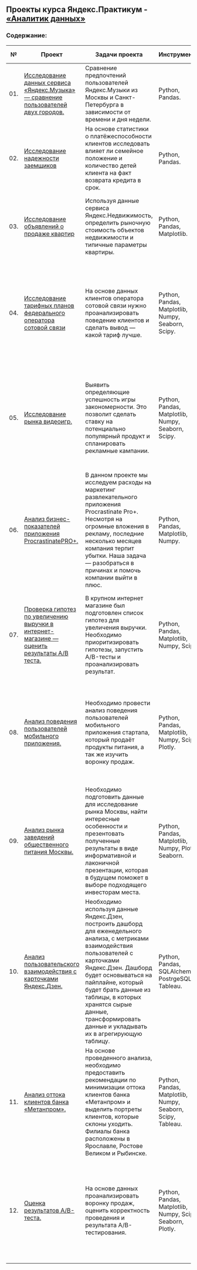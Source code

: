## Проекты курса Яндекс.Практикум - [«Аналитик данных»](https://practicum.yandex.ru/data-analyst/)

### Содержание:

| № | Проект    | Задачи проекта   | Инструменты  | Навыки  | Статус проекта  |
|---|-----------|------------------|--------------|---------|-----------------|
|01.|[Исследование данных сервиса «Яндекс.Музыка» — сравнение пользователей двух городов.](https://github.com/alexkandinsky/yandex_practicum_data_analyst/tree/main/01.%20Базовый%20Python)|Сравнение предпочтений пользователей Яндекс.Музыки из Москвы и Санкт-Петербурга в зависимости от времени и дня недели.|Python, Pandas.|Обработка данных, дубликаты, пропуски, логическая индексация, группировка, сортировка.| Завершен.|
|02.|[Исследование надежности заемщиков](https://github.com/alexkandinsky/yandex_practicum_data_analyst/tree/main/02.%20Предобработка%20данных)|На основе статистики о платёжеспособности клиентов исследовать влияет ли семейное положение и количество детей клиента на факт возврата кредита в срок.|Python, Pandas.|Обработка данных, дубликаты, пропуски, категоризация, сортировка.| Завершен.|
|03.|[Исследование объявлений о продаже квартир](https://github.com/alexkandinsky/yandex_practicum_data_analyst/tree/main/03.%20Исследовательский%20анализ%20данных)|Используя данные сервиса Яндекс.Недвижимость, определить рыночную стоимость объектов недвижимости и типичные параметры квартиры.|Python, Pandas, Matplotlib.|Обработка данных, дубликаты, пропуски, категоризация, сортировка, визуализация данных, исследовательский анализ данных.| Завершен.|
|04.|[Исследование тарифных планов федерального оператора сотовой связи](https://github.com/alexkandinsky/yandex_practicum_data_analyst/tree/main/04.%20Статистический%20анализ%20данных)|На основе данных клиентов оператора сотовой связи нужно проанализировать поведение клиентов и сделать вывод — какой тариф лучше.|Python, Pandas, Matplotlib, Numpy, Seaborn, Scipy.|Обработка данных, дубликаты, пропуски, категоризация, сортировка, визуализация данных, исследовательский анализ данных, описательная статистика, проверка статистических гипотез.| Завершен.|
|05.|[Исследование рынка видеоигр.](https://github.com/alexkandinsky/yandex_practicum_data_analyst/tree/main/05.%20Сборный%20проект%20№%201)|Выявить определяющие успешность игры закономерности. Это позволит сделать ставку на потенциально популярный продукт и спланировать рекламные кампании.|Python, Pandas, Matplotlib, Numpy, Seaborn, Scipy.|Обработка данных, дубликаты, пропуски, категоризация, сортировка, визуализация данных, исследовательский анализ данных, описательная статистика, проверка статистических гипотез.| Завершен.|
|06.|[Анализ бизнес-показателей приложения ProcrastinatePRO+.](https://github.com/alexkandinsky/yandex_practicum_data_analyst/tree/main/06.%20Анализ%20бизнес-показателей)|В данном проекте мы исследуем расходы на маркетинг развлекательного приложения Procrastinate Pro+. Несмотря на огромные вложения в рекламу, последние несколько месяцев компания терпит убытки. Наша задача — разобраться в причинах и помочь компании выйти в плюс.|Python, Pandas, Matplotlib, Numpy.|Обработка данных, дубликаты, пропуски, сортировка, визуализация данных, исследовательский анализ данных, описательная статистика, когортный анализ, юнит-экономика, продуктовые метрики.|Завершен.|
|07.|[Проверка гипотез по увеличению выручки в интернет-магазине — оценить результаты A/B теста.](https://github.com/alexkandinsky/yandex_practicum_data_analyst/tree/main/07.%20Принятие%20решений%20в%20бизнесе)|В крупном интернет магазине был подготовлен список гипотез для увеличения выручки. Необходимо приоритизировать гипотезы, запустить A/B-тесты и проанализировать результат.|Python, Pandas, Matplotlib, Numpy, Scipy.|Обработка данных, дубликаты, пропуски, сортировка, визуализация данных, исследовательский анализ данных, фреймворки для приоритезации гипотез (ICE, RICE), A/B тест.|Завершен.|
|08.|[Анализ поведения пользователей мобильного приложения.](https://github.com/alexkandinsky/yandex_practicum_data_analyst/tree/main/08.%20Сборный%20проект%20№%202)|Необходимо провести анализ поведения пользователей мобильного приложения стартапа, который продаёт продукты питания, а так же изучить воронку продаж.|Python, Pandas, Matplotlib, Numpy, Scipy, Plotly.|Обработка данных, дубликаты, пропуски, сортировка, визуализация данных, исследовательский анализ данных, воронка событий, A/B - тест, проверка статистических гипотез, поправка Бонферрони.|Завершен.|
|09.|[Анализ рынка заведений общественного питания Москвы.](https://github.com/alexkandinsky/yandex_practicum_data_analyst/tree/main/09.%20Как%20рассказать%20историю%20с%20помощью%20данных)|Необходимо подготовить данные для исследование рынка Москвы, найти интересные особенности и презентовать полученные результаты в виде информативной и лаконичной презентации, которая в будущем поможет в выборе подходящего инвесторам места.|Python, Pandas, Matplotlib, Numpy, Plotly, Seaborn.|Обработка данных, дубликаты, пропуски, сортировка, визуализация данных, исследовательский анализ данных, создание презентации.|Завершен.|
|10.|[Анализ пользовательского взаимодействия с карточками Яндекс.Дзен.](https://github.com/alexkandinsky/yandex_practicum_data_analyst/tree/main/10.%20Автоматизация)|Необходимо используя данные Яндекс.Дзен, построить дашборд для еженедельного анализа, с метриками взаимодействия пользователей с карточками Яндекс.Дзен. Дашборд будет основываться на пайплайне, который будет брать данные из таблицы, в которых хранятся сырые данные, трансформировать данные и укладывать их в агрегирующую таблицу.|Python, Pandas, SQLAlchemy, PostrgeSQL, Tableau.|Импорт данных из SQL с использованием Python, выгрузка данных в csv-формат, построение дашборда в Tableau, создание презентации.|Завершен.|
|11.|[Анализ оттока клиентов банка «Метанпром».](https://github.com/alexkandinsky/yandex_practicum_data_analyst/tree/main/11.%20Выпускной%20проект.%20Анализ%20оттока%20клиентов%20банка)|На основе проведенного анализа, необходимо предоставить рекомендации по минимизации оттока клиентов банка «Метанпром» и выделить портреты клиентов, которые склоны уходить. Филиалы банка расположены в Ярославле, Ростове Великом и Рыбинске.|Python, Pandas, Matplotlib, Numpy, Seaborn, Scipy, Tableau.|Декомпозиция, обработка данных, дубликаты, пропуски, сортировка, визуализация данных, матрица корреляций, исследовательский анализ данных, проверка гипотез, создание презентации, создание дашборда.|Завершен.|
|12.|[Оценка результатов A/B-теста.](https://github.com/alexkandinsky/yandex_practicum_data_analyst/tree/main/12.%20Выпускной%20проект.%20AB%20-%20тестирование)|На основе данных проанализировать воронку продаж, оценить корректность проведения и результата A/B-тестирования.|Python, Pandas, Matplotlib, Numpy, Scipy, Seaborn, Plotly.|Обработка данных, дубликаты, пропуски, сортировка, визуализация данных, исследовательский анализ данных, воронка событий, A/B - тест, проверка статистических гипотез, поправка Бонферрони.|Завершен.|
